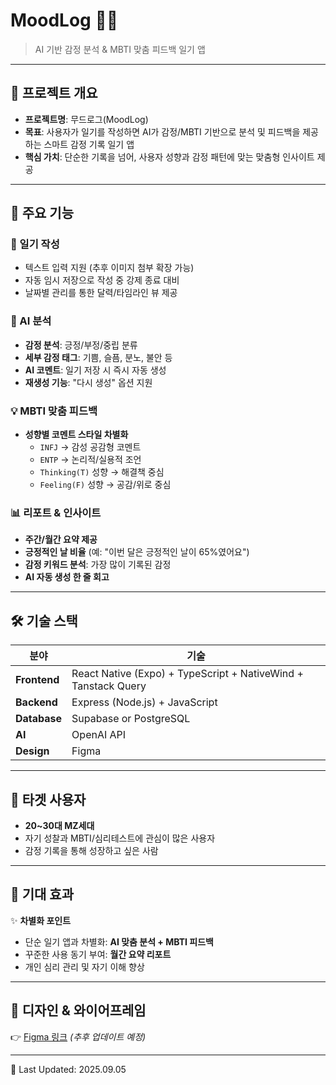 # MoodLog 📖✨

> AI 기반 감정 분석 & MBTI 맞춤 피드백 일기 앱

---

## 📌 프로젝트 개요

- **프로젝트명**: 무드로그(MoodLog)
- **목표**: 사용자가 일기를 작성하면 AI가 감정/MBTI 기반으로 분석 및 피드백을 제공하는 스마트 감정 기록 일기 앱
- **핵심 가치**: 단순한 기록을 넘어, 사용자 성향과 감정 패턴에 맞는 맞춤형 인사이트 제공

---

## 🚀 주요 기능

### 📝 일기 작성

- 텍스트 입력 지원 (추후 이미지 첨부 확장 가능)
- 자동 임시 저장으로 작성 중 강제 종료 대비
- 날짜별 관리를 통한 달력/타임라인 뷰 제공

### 🤖 AI 분석

- **감정 분석**: 긍정/부정/중립 분류
- **세부 감정 태그**: 기쁨, 슬픔, 분노, 불안 등
- **AI 코멘트**: 일기 저장 시 즉시 자동 생성
- **재생성 기능**: "다시 생성" 옵션 지원

### 💡 MBTI 맞춤 피드백

- **성향별 코멘트 스타일 차별화**
  - `INFJ` → 감성 공감형 코멘트
  - `ENTP` → 논리적/실용적 조언
  - `Thinking(T)` 성향 → 해결책 중심
  - `Feeling(F)` 성향 → 공감/위로 중심

### 📊 리포트 & 인사이트

- **주간/월간 요약 제공**
- **긍정적인 날 비율** (예: "이번 달은 긍정적인 날이 65%였어요")
- **감정 키워드 분석**: 가장 많이 기록된 감정
- **AI 자동 생성 한 줄 회고**

---

## 🛠 기술 스택

| 분야         | 기술                                                           |
| ------------ | -------------------------------------------------------------- |
| **Frontend** | React Native (Expo) + TypeScript + NativeWind + Tanstack Query |
| **Backend**  | Express (Node.js) + JavaScript                                 |
| **Database** | Supabase or PostgreSQL                                         |
| **AI**       | OpenAI API                                                     |
| **Design**   | Figma                                                          |

---

## 🎯 타겟 사용자

- **20~30대 MZ세대**
- 자기 성찰과 MBTI/심리테스트에 관심이 많은 사용자
- 감정 기록을 통해 성장하고 싶은 사람

---

## 🌟 기대 효과

✨ **차별화 포인트**

- 단순 일기 앱과 차별화: **AI 맞춤 분석 + MBTI 피드백**
- 꾸준한 사용 동기 부여: **월간 요약 리포트**
- 개인 심리 관리 및 자기 이해 향상

---

## 🎨 디자인 & 와이어프레임

👉 [Figma 링크](figma.com/design/nUmu3d2s3nXtaI5iSTdyjl/김대섭) _(추후 업데이트 예정)_

---

📅 Last Updated: 2025.09.05

